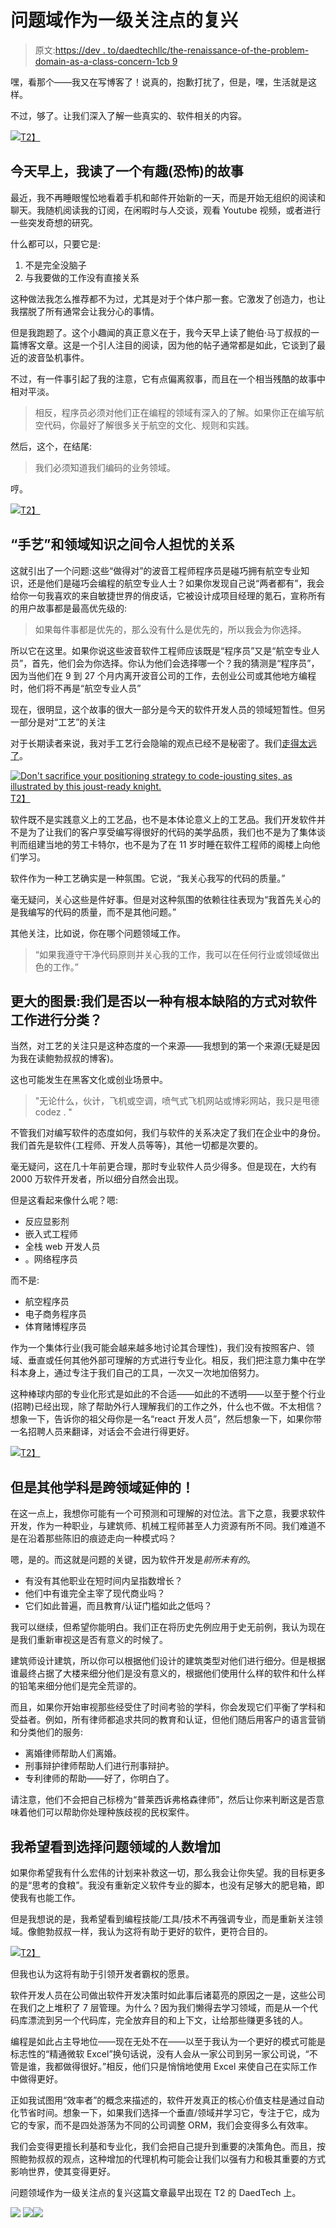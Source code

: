 # 问题域作为一级关注点的复兴

> 原文:[https://dev . to/daedtechllc/the-renaissance-of-the-problem-domain-as-a-class-concern-1cb 9](https://dev.to/daedtechllc/the-renaissance-of-the-problem-domain-as-a-first-class-concern-1cb9)

嘿，看那个——我又在写博客了！说真的，抱歉打扰了，但是，嘿，生活就是这样。

不过，够了。让我们深入了解一些真实的、软件相关的内容。

[![](../Images/b65cab3c90684a912cf3b6fe32131c5f.png)T2】](http://feeds.feedblitz.com/~/t/0/0/daedtech/www/~https://daedtech.com/wp-content/uploads/2017/07/Leonardo-Da-Vinci-as-Plumber-e1522210259874.jpg)

## 今天早上，我读了一个有趣(恐怖)的故事

最近，我不再睡眼惺忪地看着手机和邮件开始新的一天，而是开始无组织的阅读和聊天。我随机阅读我的订阅，在闲暇时与人交谈，观看 Youtube 视频，或者进行一些突发奇想的研究。

什么都可以，只要它是:

1.  不是完全没脑子
2.  与我要做的工作没有直接关系

这种做法我怎么推荐都不为过，尤其是对于个体户那一套。它激发了创造力，也让我摆脱了所有通常会让我分心的事情。

但是我跑题了。这个小趣闻的真正意义在于，我今天早上读了鲍伯·马丁叔叔的一篇博客文章。这是一个引人注目的阅读，因为他的帖子通常都是如此，它谈到了最近的波音坠机事件。

不过，有一件事引起了我的注意，它有点偏离叙事，而且在一个相当残酷的故事中相对平淡。

> 相反，程序员必须对他们正在编程的领域有深入的了解。如果你正在编写航空代码，你最好了解很多关于航空的文化、规则和实践。

然后，这个，在结尾:

> 我们必须知道我们编码的业务领域。

哼。

[![](../Images/c7078703a2b5d21cb1e0f0d8de4895c9.png)T2】](http://feeds.feedblitz.com/~/t/0/0/daedtech/www/~https://daedtech.com/wp-content/uploads/2016/05/Newton-Getting-Bonked-with-an-Apple-e1531793909485.png)

## [](#the-fraught-relationship-between-craft-and-domain-knowledge)“手艺”和领域知识之间令人担忧的关系

这就引出了一个问题:这些“做得对”的波音工程师程序员是碰巧拥有航空专业知识，还是他们是碰巧会编程的航空专业人士？如果你发现自己说“两者都有”，我会给你一句我喜欢的来自敏捷世界的俏皮话，它被设计成项目经理的氪石，宣称所有的用户故事都是最高优先级的:

> 如果每件事都是优先的，那么没有什么是优先的，所以我会为你选择。

所以它在这里。如果你说这些波音软件工程师应该既是“程序员”又是“航空专业人员”，首先，他们会为你选择。你认为他们会选择哪一个？我的猜测是“程序员”，因为当他们在 9 到 27 个月内离开波音公司的工作，去创业公司或其他地方编程时，他们将不再是“航空专业人员”

现在，很明显，这个故事的很大一部分是今天的软件开发人员的领域短暂性。但另一部分是对“工艺”的关注

对于长期读者来说，我对手工艺行会隐喻的观点已经不是秘密了。我们[走得太远了](http://feeds.feedblitz.com/~/t/0/0/daedtech/www/~https://daedtech.com/taking-the-guild-metaphor-too-far/)。

[![Don't sacrifice your positioning strategy to code-jousting sites, as illustrated by this joust-ready knight.](../Images/555596edf9d86d3c3ea80d9c45b65793.png)T2】](http://feeds.feedblitz.com/~/t/0/0/daedtech/www/~https://daedtech.com/wp-content/uploads/2017/04/KNIGHT-AND-HORSE-e1517977061989.jpg)

软件既不是实践意义上的工艺品，也不是本体论意义上的工艺品。我们开发软件并不是为了让我们的客户享受编写得很好的代码的美学品质，我们也不是为了集体谈判而组建当地的劳工卡特尔，也不是为了在 11 岁时睡在软件工程师的阁楼上向他们学习。

软件作为一种工艺确实是一种氛围。它说，“我关心我写的代码的质量。”

毫无疑问，关心这些是件好事。但是对这种氛围的依赖往往表现为“我首先关心的是我编写的代码的质量，而不是其他问题。”

其他关注，比如说，你在哪个问题领域工作。

> “如果我遵守干净代码原则并关心我的工作，我可以在任何行业或领域做出色的工作。”

## 更大的图景:我们是否以一种有根本缺陷的方式对软件工作进行分类？

当然，对工艺的关注只是这种态度的一个来源——我想到的第一个来源(无疑是因为我在读鲍勃叔叔的博客)。

这也可能发生在黑客文化或创业场景中。

> "无论什么，伙计，飞机或空调，喷气式飞机网站或博彩网站，我只是甩德 codez . "

不管我们对编写软件的态度如何，我们与软件的关系决定了我们在企业中的身份。我们首先是软件{工程师、开发人员等等}，其他一切都是次要的。

毫无疑问，这在几十年前更合理，那时专业软件人员少得多。但是现在，大约有 2000 万软件开发者，所以细分自然会出现。

但是这看起来像什么呢？嗯:

*   反应显影剂
*   嵌入式工程师
*   全栈 web 开发人员
*   。网络程序员

而不是:

*   航空程序员
*   电子商务程序员
*   体育赌博程序员

作为一个集体行业(我可能会越来越多地讨论其合理性)，我们没有按照客户、领域、垂直或任何其他外部可理解的方式进行专业化。相反，我们把注意力集中在学科本身上，通过专注于我们自己的工具，一次又一次地加倍努力。

这种棒球内部的专业化形式是如此的不合适——如此的不透明——以至于整个行业(招聘)已经出现，除了帮助外行人理解我们的工作之外，什么也不做。不太相信？想象一下，告诉你的祖父母你是一名“react 开发人员”，然后想象一下，如果你带一名招聘人员来翻译，对话会不会进行得更好。

[![](../Images/3cc083dff15fca34dcb80ff3b6df33c6.png)T2】](http://feeds.feedblitz.com/~/t/0/0/daedtech/www/~https://daedtech.com/wp-content/uploads/2014/10/LiveLongAndProsper.jpg)

## [](#but-other-disciplines-stretch-across-domains)但是其他学科是跨领域延伸的！

在这一点上，我想你可能有一个可预测和可理解的对位法。言下之意，我要求软件开发，作为一种职业，与建筑师、机械工程师甚至人力资源有所不同。我们难道不是在沿着那些陈旧的痕迹走向一种模式吗？

嗯，是的。而这就是问题的关键，因为软件开发是*前所未有的*。

*   有没有其他职业在短时间内呈指数增长？
*   他们中有谁完全主宰了现代商业吗？
*   它们如此普遍，而且教育/认证门槛如此之低吗？

我可以继续，但希望你能明白。我们正在将历史先例应用于史无前例，我认为现在是我们重新审视这是否有意义的时候了。

建筑师设计建筑，所以你可以根据他们设计的建筑类型对他们进行细分。但是根据谁最终占据了大楼来细分他们是没有意义的，根据他们使用什么样的软件和什么样的铅笔来细分他们是完全荒谬的。

而且，如果你开始审视那些经受住了时间考验的学科，你会发现它们平衡了学科和受益者。例如，所有律师都追求共同的教育和认证，但他们随后用客户的语言营销和分类他们的服务:

*   离婚律师帮助人们离婚。
*   刑事辩护律师帮助人们进行刑事辩护。
*   专利律师的帮助——好了，你明白了。

请注意，他们不会把自己标榜为“普莱西诉弗格森律师”，然后让你来判断这是否意味着他们可以帮助你处理种族歧视的民权案件。

## 我希望看到选择问题领域的人数增加

如果你希望我有什么宏伟的计划来补救这一切，那么我会让你失望。我的目标更多的是“思考的食粮”。我没有重新定义软件专业的脚本，也没有足够大的肥皂箱，即使我有也能工作。

但是我想说的是，我希望看到编程技能/工具/技术不再强调专业，而是重新关注领域。像鲍勃叔叔一样，我认为这将有助于更好的软件，更符合目的。

[![](../Images/6cfc5fe91847270b15f3ce13e4960094.png)T2】](http://feeds.feedblitz.com/~/t/0/0/daedtech/www/~https://daedtech.com/wp-content/uploads/2017/05/Factory-Dude-w-Drill-Press-e1516081300764.jpg)

但我也认为这将有助于引领开发者霸权的愿景。

软件开发人员在公司做出软件开发决策时如此事后诸葛亮的原因之一是，这些公司在我们之上堆积了 7 层管理。为什么？因为我们懒得去学习领域，而是从一个代码库漂流到另一个代码库，完全放弃目的和上下文，让给那些赚更多钱的人。

编程是如此占主导地位——现在无处不在——以至于我认为一个更好的模式可能是标志性的“精通微软 Excel”换句话说，没有人会从一家公司到另一家公司说，“不管是谁，我都做得很好。”相反，他们只是悄悄地使用 Excel 来使自己在实际工作中做得更好。

正如我试图用“效率者”的概念来描述的，软件开发真正的核心价值支柱是通过自动化节省时间。想象一下，如果我们选择一个垂直/领域并学习它，专注于它，成为它的专家，而不是四处游荡为不同的公司调整 ORM，我们会变得多么有效率。

我们会变得更擅长利基和专业化，我们会把自己提升到重要的决策角色。而且，按照鲍勃叔叔的观点，这种增加的代理机构可能会让我们以强有力和极其重要的方式影响世界，使其变得更好。

问题领域作为一级关注点的复兴这篇文章最早出现在 T2 的 DaedTech 上。

[![](../Images/e21467cf5224a3381d73b8569600dc82.png)](https://res.cloudinary.com/practicaldev/image/fetch/s--kh-7K_CX--/c_limit%2Cf_auto%2Cfl_progressive%2Cq_auto%2Cw_880/https://feeds.feedblitz.com/%257E/i/602532394/0/daedtech/www)
[![](../Images/24ec12dc49a4f166881c93dd32c0626c.png)](https://feeds.feedblitz.com/_/19/602532394/daedtech/www)[![](../Images/ce9a1f832dec4c2ede5f61841b9a69bf.png)](https://feeds.feedblitz.com/_/20/602532394/daedtech/www)